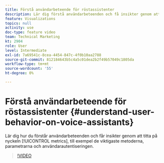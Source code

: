 ```yaml
---
title: Förstå användarbeteende för röstassistenter
description: Lär dig förstå användarbeteenden och få insikter genom att titta på viktiga mätvärden, som de viktigaste metoderna, parametrarna och användarautentiseringen.
feature: Visualizations
topics: null
activity: use
doc-type: feature video
team: Technical Marketing
kt: 2904
role: User
level: Intermediate
exl-id: 7a69541c-8cea-4454-847c-4f0b10aa2788
source-git-commit: 812184643b5c4a5c01dea2b2f49b57049c1805da
workflow-type: tm+mt
source-wordcount: '55'
ht-degree: 0%

---
```


# Förstå användarbeteende för röstassistenter {#understand-user-behavior-on-voice-assistants}

Lär dig hur du förstår användarbeteenden och får insikter genom att titta på nyckeln [!UICONTROL metrics], till exempel de viktigaste metoderna, parametrarna och användarautentiseringen.

>[!VIDEO](https://video.tv.adobe.com/v/27227/?quality=12&learn=on)

